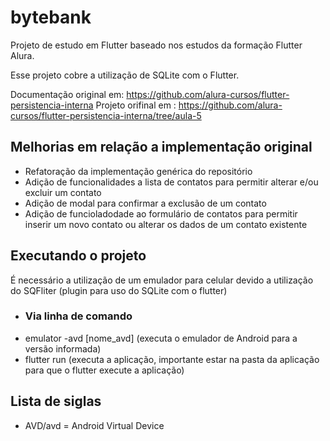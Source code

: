 # bytebank

Projeto de estudo em Flutter baseado nos estudos da formação Flutter Alura.

Esse projeto cobre a utilização de SQLite com o Flutter.

Documentação original em: https://github.com/alura-cursos/flutter-persistencia-interna
Projeto orifinal em : https://github.com/alura-cursos/flutter-persistencia-interna/tree/aula-5

## Melhorias em relação a implementação original

- Refatoração da implementação genérica do repositório
- Adição de funcionalidades a lista de contatos para permitir alterar e/ou excluir um contato
- Adição de modal para confirmar a exclusão de um contato
- Adição de funcioladodade ao formulário de contatos para permitir inserir um novo contato ou alterar os dados de um contato existente

## Executando o projeto

É necessário a utilização de um emulador para celular devido a utilização do SQFliter (plugin para uso do SQLite com o flutter)

- ### Via linha de comando
- emulator -avd [nome_avd] (executa o emulador de Android para a versão informada)
- flutter run (executa a aplicação, importante estar na pasta da aplicação para que o flutter execute a aplicação)

## Lista de siglas
- AVD/avd = Android Virtual Device



